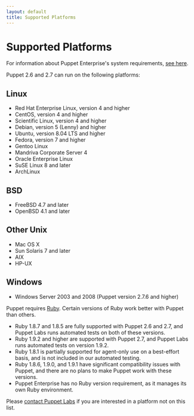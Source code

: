 ```yaml
---
layout: default
title: Supported Platforms
---
```


Supported Platforms
===================

For information about Puppet Enterprise's system requirements, [see here][pe2requirements].

[pe2requirements]: /pe/2.0/install_system_requirements.html

Puppet 2.6 and 2.7 can run on the following platforms: 

Linux
-----

-   Red Hat Enterprise Linux, version 4 and higher
-   CentOS, version 4 and higher
-   Scientific Linux, version 4 and higher
-   Debian, version 5 (Lenny) and higher
-   Ubuntu, version 8.04 LTS and higher
-   Fedora, version 7 and higher <!-- Version not checked recently -->
-   Gentoo Linux
-   Mandriva Corporate Server 4 <!-- Version not checked recently -->
-   Oracle Enterprise Linux
-   SuSE Linux 8 and later <!-- Version not checked recently -->
-   ArchLinux

BSD
---

-   FreeBSD 4.7 and later <!-- Version not checked recently -->
-   OpenBSD 4.1 and later <!-- Version not checked recently -->

Other Unix
----------

-   Mac OS X
-   Sun Solaris 7 and later <!-- Version not checked recently -->
-   AIX
-   HP-UX

Windows
-------

-   Windows Server 2003 and 2008 (Puppet version 2.7.6 and higher)


Puppet requires [Ruby](http://www.ruby-lang.org/en/). Certain versions of Ruby work better with Puppet than others.

* Ruby 1.8.7 and 1.8.5 are fully supported with Puppet 2.6 and 2.7, and Puppet Labs runs automated tests on both of these versions.
* Ruby 1.9.2 and higher are supported with Puppet 2.7, and Puppet Labs runs automated tests on version 1.9.2. 
* Ruby 1.8.1 is partially supported for agent-only use on a best-effort basis, and is not included in our automated testing. 
* Ruby 1.8.6, 1.9.0, and 1.9.1 have significant compatibility issues with Puppet, and there are no plans to make Puppet work with these versions.
* Puppet Enterprise has no Ruby version requirement, as it manages its own Ruby environment.

Please [contact Puppet Labs](http://puppetlabs.com/contact/) if you are interested in a platform not on this list.


